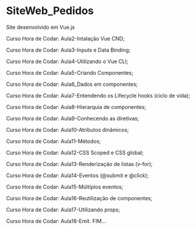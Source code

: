 # SiteWeb_Pedidos
 Site desenvolvido em Vue.js

Curso Hora de Codar: Aula2-Intalação Vue CND;

Curso Hora de Codar: Aula3-Inputs e Data Binding;

Curso Hora de Codar: Aula4-Utilizando o Vue CLI;

Curso Hora de Codar: Aula5-Criando Componentes;

Curso Hora de Codar: Aula6_Dados em componentes;

Curso Hora de Codar: Aula7-Entendendo os Lifecycle hooks (ciclo de vida);

Curso Hora de Codar: Aula8-Hierarquia de componentes;

Curso Hora de Codar: Aula9-Conhecendo as diretivas;

Curso Hora de Codar: Aula10-Atributos dinâmicos;

Curso Hora de Codar: Aula11-Métodos;

Curso Hora de Codar: Aula12-CSS Scoped e CSS global;

Curso Hora de Codar: Aula13-Renderização de listas (v-for);

Curso Hora de Codar: Aula14-Eventos (@submit e @click);

Curso Hora de Codar: Aula15-Múltiplos eventos;

Curso Hora de Codar: Aula16-Reutilização de componentes;

Curso Hora de Codar: Aula17-Utilizando props;

Curso Hora de Codar: Aula18-Emit. FIM...